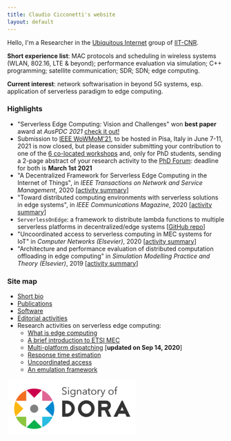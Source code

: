```yaml
---
title: Claudio Cicconetti's website
layout: default
---
```


Hello, I'm a Researcher in the [Ubiquitous Internet](http://cnd.iit.cnr.it/) group of [IIT-CNR](http://www.iit.cnr.it/).

**Short experience list**: MAC protocols and scheduling in wireless systems (WLAN, 802.16, LTE & beyond); performance evaluation via simulation; C++ programming; satellite communication; SDR; SDN; edge computing.

**Current interest**: network softwarisation in beyond 5G systems, esp. application of serverless paradigm to edge computing.

### Highlights

- "Serverless Edge Computing: Vision and Challenges" won **best paper** award at _AusPDC 2021_ [check it out!](https://dl.acm.org/doi/10.1145/3437378.3444367)
- Submission to [IEEE WoWMoM'21](http://wowmom2021.iit.cnr.it/), to be hosted in Pisa, Italy in June 7-11, 2021 is now closed, but please consider submitting your contribution to one of the [6 co-located workshops](http://wowmom2021.iit.cnr.it/workshops.html) and, only for PhD students, sending a 2-page abstract of your research activity to the [PhD Forum](http://wowmom2021.iit.cnr.it/workshops.html): deadline for both is **March 1st 2021**
- "A Decentralized Framework for Serverless Edge Computing in the Internet of Things", in _IEEE Transactions on Network and Service Management_, 2020 [[activity summary](cloudcom2018.md)]
- "Toward distributed computing environments with serverless solutions in edge systems", in _IEEE Communications Magazine_, 2020 [[activity summary](serverless-etsi.md)]
- `ServerlessOnEdge`: a framework to distribute lambda functions to multiple serverless platforms in decentralized/edge systems [[GitHub repo](https://github.com/ccicconetti/serverlessonedge)]
- "Uncoordinated access to serverless computing in MEC systems for IoT" in _Computer Networks (Elsevier)_, 2020 [[activity summary](uncoord.md)]
- "Architecture and performance evaluation of distributed computation offloading in edge computing" in _Simulation Modelling Practice and Theory (Elsevier)_, 2019 [[activity summary](simpat.md)]

### Site map

- [Short bio](bio.md)
- [Publications](publications.md)
- [Software](software.md)
- [Editorial activities](editorial.md)
- Research activities on serverless edge computing:
  - [What is edge computing](edgecomputing.md)
  - [A brief introduction to ETSI MEC](serverless-etsi.md)
  - [Multi-platform dispatching](cloudcom2018.md) [**updated on Sep 14, 2020**]
  - [Response time estimation](percom2019.md)
  - [Uncoordinated access](uncoord.md)
  - [An emulation framework](simpat.md)

[![](pictures/Dorabadge1.png)](https://sfdora.org/)

